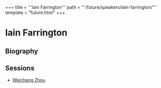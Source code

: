 +++
title = '''Iain Farrington'''
path = '''/future/speakers/iain-farrington/'''
template = "future.html"
+++

<h1>Iain Farrington</h1>
<h2>Biography</h2>
<p></p>
<h2>Sessions</h2>
<ul><li><a href="/future/sessions/weicheng-zhou/">Weicheng Zhou</a></li>

